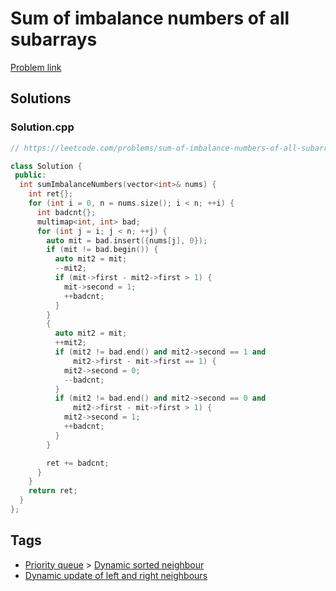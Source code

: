 # Sum of imbalance numbers of all subarrays

[Problem link](https://leetcode.com/problems/sum-of-imbalance-numbers-of-all-subarrays/)

## Solutions


### Solution.cpp
```cpp
// https://leetcode.com/problems/sum-of-imbalance-numbers-of-all-subarrays/

class Solution {
 public:
  int sumImbalanceNumbers(vector<int>& nums) {
    int ret{};
    for (int i = 0, n = nums.size(); i < n; ++i) {
      int badcnt{};
      multimap<int, int> bad;
      for (int j = i; j < n; ++j) {
        auto mit = bad.insert({nums[j], 0});
        if (mit != bad.begin()) {
          auto mit2 = mit;
          --mit2;
          if (mit->first - mit2->first > 1) {
            mit->second = 1;
            ++badcnt;
          }
        }
        {
          auto mit2 = mit;
          ++mit2;
          if (mit2 != bad.end() and mit2->second == 1 and
              mit2->first - mit->first == 1) {
            mit2->second = 0;
            --badcnt;
          }
          if (mit2 != bad.end() and mit2->second == 0 and
              mit2->first - mit->first > 1) {
            mit2->second = 1;
            ++badcnt;
          }
        }

        ret += badcnt;
      }
    }
    return ret;
  }
};
```
## Tags

* [Priority queue](/Collections/priority-queue.md#priority-queue) > [Dynamic sorted neighbour](/Collections/priority-queue.md#dynamic-sorted-neighbour)
* [Dynamic update of left and right neighbours](/Collections/dynamic-update-of-left-and-right-neighbours.md#dynamic-update-of-left-and-right-neighbours)
